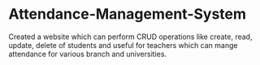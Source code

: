 # Attendance-Management-System
Created a website which can perform CRUD operations like create, read, update, delete of students and useful for teachers which can mange attendance for various branch and universities.

